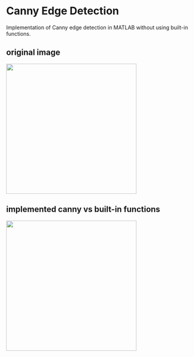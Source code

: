 # Canny Edge Detection

Implementation of Canny edge detection in MATLAB without using built-in functions.

## original image
<img src="https://user-images.githubusercontent.com/105010382/167016084-f031639b-2ac8-4087-8b49-541267f48093.png" height="350"/>

## implemented canny vs built-in functions
<img src="https://user-images.githubusercontent.com/105010382/167017656-943753cf-4a4b-4754-abea-f5bc0e40b338.png" height="350"/>
